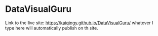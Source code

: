# DataVisualGuru
Link to the live site: https://kaiqingy.github.io/DataVisualGuru/
whatever I type here will automatically publish on th site.
